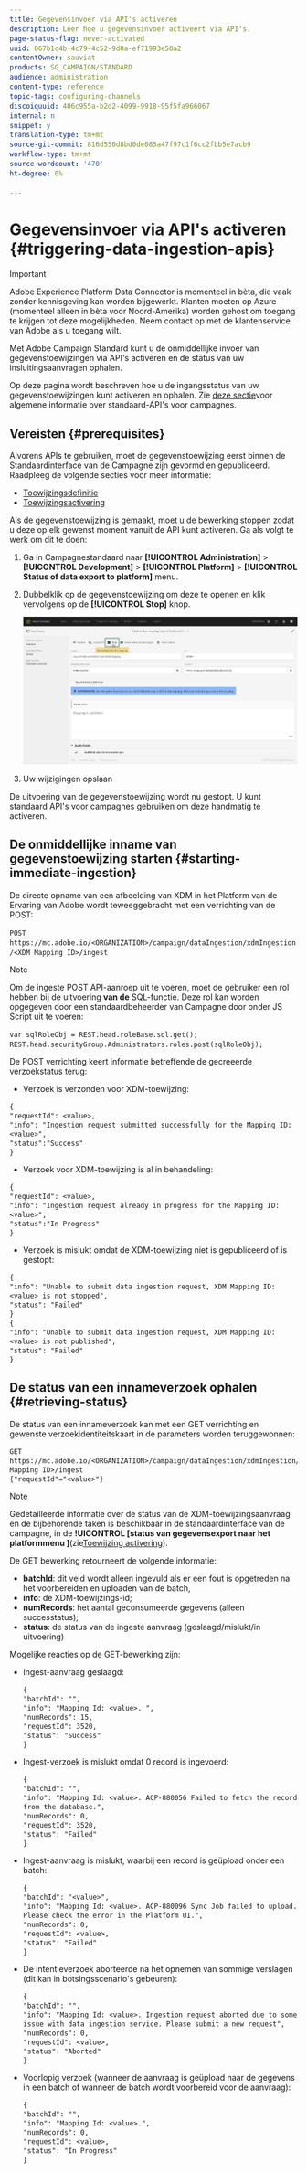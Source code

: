 ```yaml
---
title: Gegevensinvoer via API's activeren
description: Leer hoe u gegevensinvoer activeert via API's.
page-status-flag: never-activated
uuid: 867b1c4b-4c79-4c52-9d0a-ef71993e50a2
contentOwner: sauviat
products: SG_CAMPAIGN/STANDARD
audience: administration
content-type: reference
topic-tags: configuring-channels
discoiquuid: 406c955a-b2d2-4099-9918-95f5fa966067
internal: n
snippet: y
translation-type: tm+mt
source-git-commit: 816d550d8bd0de085a47f97c1f6cc2fbb5e7acb9
workflow-type: tm+mt
source-wordcount: '470'
ht-degree: 0%

---
```



# Gegevensinvoer via API&#39;s activeren {#triggering-data-ingestion-apis}

>[!IMPORTANT]
>
>Adobe Experience Platform Data Connector is momenteel in bèta, die vaak zonder kennisgeving kan worden bijgewerkt. Klanten moeten op Azure (momenteel alleen in bèta voor Noord-Amerika) worden gehost om toegang te krijgen tot deze mogelijkheden. Neem contact op met de klantenservice van Adobe als u toegang wilt.

Met Adobe Campaign Standard kunt u de onmiddellijke invoer van gegevenstoewijzingen via API&#39;s activeren en de status van uw insluitingsaanvragen ophalen.

Op deze pagina wordt beschreven hoe u de ingangsstatus van uw gegevenstoewijzingen kunt activeren en ophalen. Zie [deze sectie](../../api/using/get-started-apis.md)voor algemene informatie over standaard-API&#39;s voor campagnes.

## Vereisten {#prerequisites}

Alvorens APIs te gebruiken, moet de gegevenstoewijzing eerst binnen de Standaardinterface van de Campagne zijn gevormd en gepubliceerd. Raadpleeg de volgende secties voor meer informatie:

* [Toewijzingsdefinitie](../../developing/using/aep-mapping-definition.md)
* [Toewijzingsactivering](../../developing/using/aep-mapping-activation.md)

Als de gegevenstoewijzing is gemaakt, moet u de bewerking stoppen zodat u deze op elk gewenst moment vanuit de API kunt activeren. Ga als volgt te werk om dit te doen:

1. Ga in Campagnestandaard naar **[!UICONTROL Administration]** > **[!UICONTROL Development]** > **[!UICONTROL Platform]** > **[!UICONTROL Status of data export to platform]** menu.

1. Dubbelklik op de gegevenstoewijzing om deze te openen en klik vervolgens op de **[!UICONTROL Stop]** knop.

   ![](assets/aep_datamapping_stop.png)

1. Uw wijzigingen opslaan

De uitvoering van de gegevenstoewijzing wordt nu gestopt. U kunt standaard API&#39;s voor campagnes gebruiken om deze handmatig te activeren.

## De onmiddellijke inname van gegevenstoewijzing starten {#starting-immediate-ingestion}

De directe opname van een afbeelding van XDM in het Platform van de Ervaring van Adobe wordt teweeggebracht met een verrichting van de POST:

`POST https://mc.adobe.io/<ORGANIZATION>/campaign/dataIngestion/xdmIngestion/<XDM Mapping ID>/ingest`

>[!NOTE]
>
>Om de ingeste POST API-aanroep uit te voeren, moet de gebruiker een rol hebben bij de uitvoering **van de** SQL-functie. Deze rol kan worden opgegeven door een standaardbeheerder van Campagne door onder JS Script uit te voeren:
>
>`var sqlRoleObj = REST.head.roleBase.sql.get();
REST.head.securityGroup.Administrators.roles.post(sqlRoleObj);`

De POST verrichting keert informatie betreffende de gecreeerde verzoekstatus terug:

* Verzoek is verzonden voor XDM-toewijzing:

```
{
"requestId": <value>,
"info": "Ingestion request submitted successfully for the Mapping ID: <value>",
"status":"Success"
}
```

* Verzoek voor XDM-toewijzing is al in behandeling:

```
{
"requestId": <value>,
"info": "Ingestion request already in progress for the Mapping ID: <value>",
"status":"In Progress"
}
```

* Verzoek is mislukt omdat de XDM-toewijzing niet is gepubliceerd of is gestopt:

```
{
"info": "Unable to submit data ingestion request, XDM Mapping ID: <value> is not stopped",
"status": "Failed"
}
{
"info": "Unable to submit data ingestion request, XDM Mapping ID: <value> is not published",
"status": "Failed"
}
```

## De status van een innameverzoek ophalen {#retrieving-status}

De status van een innameverzoek kan met een GET verrichting en gewenste verzoekidentiteitskaart in de parameters worden teruggewonnen:

```
GET https://mc.adobe.io/<ORGANIZATION>/campaign/dataIngestion/xdmIngestion/<XDM Mapping ID>/ingest
{"requestId"="<value>"}
```

>[!NOTE]
Gedetailleerde informatie over de status van de XDM-toewijzingsaanvraag en de bijbehorende taken is beschikbaar in de standaardinterface van de campagne, in de **!UICONTROL [status van gegevensexport naar het platformmenu ]**(zie[Toewijzing activering](../../developing/using/aep-mapping-activation.md)).

De GET bewerking retourneert de volgende informatie:

* **batchId**: dit veld wordt alleen ingevuld als er een fout is opgetreden na het voorbereiden en uploaden van de batch,
* **info**: de XDM-toewijzings-id;
* **numRecords**: het aantal geconsumeerde gegevens (alleen successtatus);
* **status**: de status van de ingeste aanvraag (geslaagd/mislukt/in uitvoering)

Mogelijke reacties op de GET-bewerking zijn:

* Ingest-aanvraag geslaagd:

   ```
   {
   "batchId": "",
   "info": "Mapping Id: <value>. ",
   "numRecords": 15,
   "requestId": 3520,
   "status": "Success"
   }
   ```

* Ingest-verzoek is mislukt omdat 0 record is ingevoerd:

   ```
   {
   "batchId": "",
   "info": "Mapping Id: <value>. ACP-880056 Failed to fetch the record from the database.",
   "numRecords": 0,
   "requestId": 3520,
   "status": "Failed"
   }
   ```

* Ingest-aanvraag is mislukt, waarbij een record is geüpload onder een batch:

   ```
   {
   "batchId": "<value>",
   "info": "Mapping Id: <value>. ACP-880096 Sync Job failed to upload. Please check the error in the Platform UI.",
   "numRecords": 0,
   "requestId": <value>,
   "status": "Failed"
   }
   ```

* De intentieverzoek aborteerde na het opnemen van sommige verslagen (dit kan in botsingsscenario&#39;s gebeuren):

   ```
   {
   "batchId": "",
   "info": "Mapping Id: <value>. Ingestion request aborted due to some issue with data ingestion service. Please submit a new request",
   "numRecords": 0,
   "requestId": <value>,
   "status": "Aborted"
   }
   ```

* Voorlopig verzoek (wanneer de aanvraag is geüpload naar de gegevens in een batch of wanneer de batch wordt voorbereid voor de aanvraag):

   ```
   {
   "batchId": "",
   "info": "Mapping Id: <value>.",
   "numRecords": 0,
   "requestId": <value>,
   "status": "In Progress"
   }
   ```
